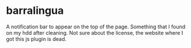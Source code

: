 barralingua
===========

A notification bar to appear on the top of the page. Something that I found on my hdd after cleaning. Not sure about the license, the website where I got this js plugin is dead.
